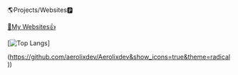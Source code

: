 🌎Projects/Websites🅿

[📕My Websites👍](https://wysitehome.netlify.app/)

[![Top Langs](https://github-readme-stats.vercel.app/api/top-langs/?username=aerolixdev)]

(https://github.com/aerolixdev/Aerolixdev&show_icons=true&theme=radical))
